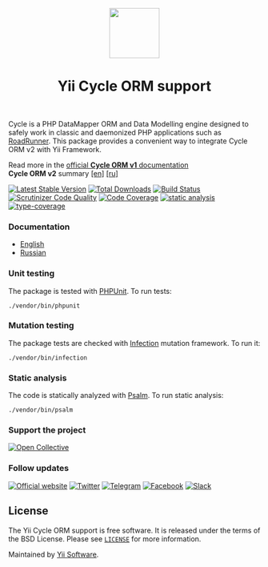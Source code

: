 <p align="center">
    <a href="https://github.com/yiisoft" target="_blank">
        <img src="https://yiisoft.github.io/docs/images/yii_logo.svg" height="100px">
    </a>
    <h1 align="center">Yii Cycle ORM support</h1>
    <br>
</p>

Cycle is a PHP DataMapper ORM and Data Modelling engine designed to safely work
in classic and daemonized PHP applications such as [RoadRunner](https://github.com/spiral/roadrunner).
This package provides a convenient way to integrate Cycle ORM v2 with Yii Framework.

Read more in the [official **Cycle ORM v1** documentation](https://github.com/cycle/docs) \
**Cycle ORM v2** summary
[\[en\]](https://gist.github.com/roxblnfk/c6dbd42ac2a45d60eca43a2e13388ffa)
[\[ru\]](https://gist.github.com/roxblnfk/e86fa6c591921b19dd8b9afaa1afd7cf)


[![Latest Stable Version](https://poser.pugx.org/yiisoft/yii-cycle/v/stable.png)](https://packagist.org/packages/yiisoft/yii-cycle)
[![Total Downloads](https://poser.pugx.org/yiisoft/yii-cycle/downloads.png)](https://packagist.org/packages/yiisoft/yii-cycle)
[![Build Status](https://github.com/yiisoft/yii-cycle/workflows/build/badge.svg)](https://github.com/yiisoft/yii-cycle/actions?query=workflow%3Abuild)
[![Scrutinizer Code Quality](https://scrutinizer-ci.com/g/yiisoft/yii-cycle/badges/quality-score.png?b=master)](https://scrutinizer-ci.com/g/yiisoft/yii-cycle/?branch=master)
[![Code Coverage](https://scrutinizer-ci.com/g/yiisoft/yii-cycle/badges/coverage.png?b=master)](https://scrutinizer-ci.com/g/yiisoft/yii-cycle/?branch=master)
[![static analysis](https://github.com/yiisoft/yii-cycle/workflows/static%20analysis/badge.svg)](https://github.com/yiisoft/yii-cycle/actions?query=workflow%3A%22static+analysis%22)
[![type-coverage](https://shepherd.dev/github/yiisoft/yii-cycle/coverage.svg)](https://shepherd.dev/github/yiisoft/yii-cycle)

### Documentation

- [English](docs/en/README.md)
- [Russian](docs/ru/README.md)

### Unit testing

The package is tested with [PHPUnit](https://phpunit.de/). To run tests:

```shell
./vendor/bin/phpunit
```

### Mutation testing

The package tests are checked with [Infection](https://infection.github.io/) mutation framework. To run it:

```shell
./vendor/bin/infection
```

### Static analysis

The code is statically analyzed with [Psalm](https://psalm.dev/). To run static analysis:

```shell
./vendor/bin/psalm
```

### Support the project

[![Open Collective](https://img.shields.io/badge/Open%20Collective-sponsor-7eadf1?logo=open%20collective&logoColor=7eadf1&labelColor=555555)](https://opencollective.com/yiisoft)

### Follow updates

[![Official website](https://img.shields.io/badge/Powered_by-Yii_Framework-green.svg?style=flat)](https://www.yiiframework.com/)
[![Twitter](https://img.shields.io/badge/twitter-follow-1DA1F2?logo=twitter&logoColor=1DA1F2&labelColor=555555?style=flat)](https://twitter.com/yiiframework)
[![Telegram](https://img.shields.io/badge/telegram-join-1DA1F2?style=flat&logo=telegram)](https://t.me/yii3en)
[![Facebook](https://img.shields.io/badge/facebook-join-1DA1F2?style=flat&logo=facebook&logoColor=ffffff)](https://www.facebook.com/groups/yiitalk)
[![Slack](https://img.shields.io/badge/slack-join-1DA1F2?style=flat&logo=slack)](https://yiiframework.com/go/slack)

## License

The Yii Cycle ORM support is free software. It is released under the terms of the BSD License.
Please see [`LICENSE`](./LICENSE.md) for more information.

Maintained by [Yii Software](https://www.yiiframework.com/).
